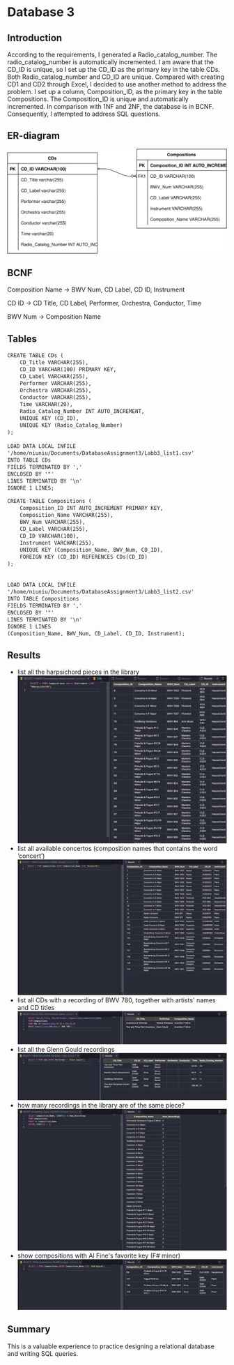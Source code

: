 # Database 3


## Introduction

According to the requirements, I generated a Radio_catalog_number. The radio_catalog_number is automatically incremented. I am aware that the CD_ID is unique, so I set up the CD_ID as the primary key in the table CDs. Both Radio_catalog_number and CD_ID are unique. Compared with creating CD1 and CD2 through Excel, I decided to use another method to address the problem. I set up a column, Composition_ID, as the primary key in the table Compositions. The Composition_ID is unique and automatically incremented. In comparison with 1NF and 2NF, the database is in BCNF. Consequently, I attempted to address SQL questions. 

## ER-diagram

![image1](https://raw.githubusercontent.com/niuniu268/Database3/e5ba3a66fd274d9f157f588fdafafcd079342ec3/ER%20Diagram.drawio.svg)

## BCNF

Composition Name -> BWV Num, CD Label, CD ID, Instrument

CD ID -> CD Title, CD Label, Performer, Orchestra, Conductor, Time

BWV Num -> Composition Name


## Tables
```
CREATE TABLE CDs (
    CD_Title VARCHAR(255),
    CD_ID VARCHAR(100) PRIMARY KEY,
    CD_Label VARCHAR(255),
    Performer VARCHAR(255),
    Orchestra VARCHAR(255),
    Conductor VARCHAR(255),
    Time VARCHAR(20),
    Radio_Catalog_Number INT AUTO_INCREMENT,
    UNIQUE KEY (CD_ID),
    UNIQUE KEY (Radio_Catalog_Number)
);

LOAD DATA LOCAL INFILE '/home/niuniu/Documents/DatabaseAssignment3/Labb3_list1.csv'
INTO TABLE CDs
FIELDS TERMINATED BY ','
ENCLOSED BY '"'
LINES TERMINATED BY '\n'
IGNORE 1 LINES;

```
```
CREATE TABLE Compositions (
    Composition_ID INT AUTO_INCREMENT PRIMARY KEY,
    Composition_Name VARCHAR(255),
    BWV_Num VARCHAR(255),
    CD_Label VARCHAR(255),
    CD_ID VARCHAR(100),
    Instrument VARCHAR(255),
    UNIQUE KEY (Composition_Name, BWV_Num, CD_ID),
    FOREIGN KEY (CD_ID) REFERENCES CDs(CD_ID)
);


LOAD DATA LOCAL INFILE '/home/niuniu/Documents/DatabaseAssignment3/Labb3_list2.csv'
INTO TABLE Compositions
FIELDS TERMINATED BY ','
ENCLOSED BY '"'
LINES TERMINATED BY '\n'
IGNORE 1 LINES
(Composition_Name, BWV_Num, CD_Label, CD_ID, Instrument);

```

## Results

- list all the harpsichord pieces in the library
![image2](https://github.com/niuniu268/Database3/blob/master/images/Screenshot%202024-03-02%20at%2011.37.53.png?raw=true)
- list all available concertos (composition names that contains the word ’concert’)
![image3](https://github.com/niuniu268/Database3/blob/master/images/Screenshot%202024-03-02%20at%2011.39.12.png?raw=true)
- list all CDs with a recording of BWV 780, together with artists' names and CD titles
![image4](https://github.com/niuniu268/Database3/blob/master/images/Screenshot%202024-03-02%20at%2011.40.53.png?raw=true)
- list all the Glenn Gould recordings
![image5](https://github.com/niuniu268/Database3/blob/master/images/Screenshot%202024-03-02%20at%2011.42.37.png?raw=true)
- how many recordings in the library are of the same piece?
![image6](https://github.com/niuniu268/Database3/blob/master/images/Screenshot%202024-03-02%20at%2011.43.47.png?raw=true)
- show compositions with Al Fine's favorite key (F# minor)
![image7](https://github.com/niuniu268/Database3/blob/master/images/Screenshot%202024-03-02%20at%2011.44.27.png?raw=true)

## Summary

This is a valuable experience to practice designing a relational database and writing SQL queries.